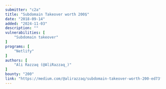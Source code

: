 ```yaml
---
submitter: "c2a"
title: "Subdomain Takeover worth 200$"
date: "2018-09-14"
added: "2024-11-03"
description: ""
vulnerabilities: [
    "Subdomain takeover"
]
programs: [
    "Netlify"
]
authors: [
    "Ali Razzaq (@AliRazzaq_)"
]
bounty: "200"
link: "https://medium.com/@alirazzaq/subdomain-takeover-worth-200-ed73f0a58ffe"
---
```




